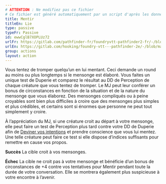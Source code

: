 ```yaml
---
# ATTENTION : Ne modifiez pas ce fichier
# Ce fichier est généré automatiquement par un script d'après les données du module Foundry VTT officiel et de sa traduction
title: Mentir
titleEn: Lie
type: passive
typeFr: Passive
id: ewwCglB7XOPLUz72
urlFr: https://gitlab.com/pathfinder-fr/foundryvtt-pathfinder2-fr/-/blob/master/data/actions/ewwCglB7XOPLUz72.htm
urlEn: https://gitlab.com/hooking/foundry-vtt---pathfinder-2e/-/blob/master/packs/data/actions.db/lie.json
group: actions
layout: action
---
```

Vous tentez de tromper quelqu’un en lui mentant. Ceci demande un round au moins ou plus longtemps si le mensonge est élaboré. Vous faites un unique test de Duperie et comparez le résultat au DD de Perception de chaque créature que vous tentez de tromper. Le MJ peut leur conférer un bonus de circonstances en fonction de la situation et de la nature du mensonge que vous élaborez. Des mensonges compliqués ou à peine croyables sont bien plus difficiles à croire que des mensonges plus simples et plus crédibles, et certains sont si énormes que personne ne peut tout simplement y croire.

À l’appréciation du MJ, si une créature croit au départ à votre mensonge, elle peut faire un test de Perception plus tard contre votre DD de Duperie afin de [Deviner vos intentions](deviner-les-intentions.md) et prendre conscience que vous lui mentez. Une telle créature peut faire ce test si elle dispose d’indices suffisants pour remettre en cause vos propos.

**Succès** La cible croit à vos mensonges.

**Échec** La cible ne croit pas à votre mensonge et bénéficie d’un bonus de circonstances de +4 contre vos tentatives pour Mentir pendant toute la durée de votre conversation. Elle se montrera également plus suspicieuse à votre encontre à l’avenir.


